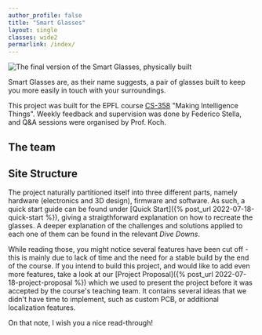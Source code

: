 ```yaml
--- 
author_profile: false
title: "Smart Glasses"
layout: single
classes: wide2
permarlink: /index/
---
```



<img src="image/SmartGlasses.jpg" alt="The final version of the Smart Glasses, physically built">

Smart Glasses are, as their name suggests, a pair of glasses built to keep you more easily in touch with your surroundings.

This project was built for the EPFL course <a href="https://edu.epfl.ch/studyplan/en/bachelor/computer-science/coursebook/making-intelligent-things-CS-358">CS-358</a> "Making Intelligence Things".
Weekly feedback and supervision was done by Federico Stella, and Q&A sessions were organised by Prof. Koch.

## The team

## Site Structure

The project naturally partitioned itself into three different parts, namely hardware (electronics and 3D design), firmware and software. 
As such, a quick start guide can be found under [Quick Start]({% post_url 2022-07-18-quick-start %}), giving a straigthforward explanation on how to recreate the glasses. A deeper explanation of the challenges and solutions applied to each one of them can be found in the relevant *Dive Downs*.

While reading those, you might notice several features have been cut off - this is mainly due to lack of time and the need for a stable build by the end of the course. If you intend to build this project, and would like to add even more features, take a look at our [Project Proposal]({% post_url 2022-07-18-project-proposal %}) which we used to present the project before it was accepted by the course's teaching team. It contains several ideas that we didn't have time to implement, such as custom PCB, or additional localization features.

On that note, I wish you a nice read-through!